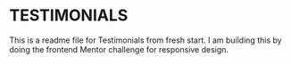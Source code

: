 # TESTIMONIALS
This is a readme file for Testimonials from fresh start.
I am building this by doing the frontend Mentor challenge for responsive design.